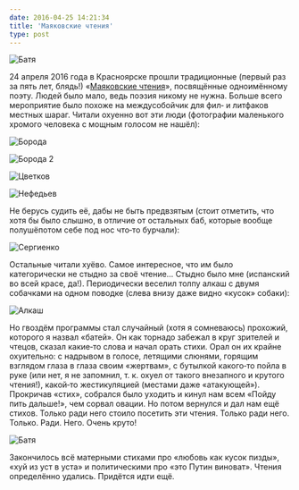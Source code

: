 ```yaml
---
date: 2016-04-25 14:21:34
title: 'Маяковские чтения'
type: post
---
```


![Батя](batya.jpg)

24 апреля 2016 года в Красноярске прошли традиционные (первый раз за пять лет, блядь!)
«[Маяковские чтения](https://vk.com/mayakkrsk)», посвящённые одноимённому поэту. Людей было мало, ведь поэзия никому не
нужна. Больше всего мероприятие было похоже на междусобойчик для фил‐ и литфаков местных шараг. Читали охуенно вот эти
люди (фотографии маленького хромого человека с мощным голосом не нашёл):

![Борода](boroda.jpg)

![Борода 2](boroda2.jpg)

![Цветков](cvetkov.jpg)

![Нефедьев](nefediev.jpg)

Не берусь судить её, дабы не быть предвзятым (стоит отметить, что хотя бы было слышно, в отличие от остальных баб,
которые вообще полушёпотом себе под нос что‐то бурчали):

![Сергиенко](sergienko.jpg)

Остальные читали хуёво. Самое интересное, что им было категорически не стыдно за своё чтение… Стыдно было мне (испанский
во всей красе, да!). Периодически веселил толпу алкаш с двумя собачками на одном поводке (слева внизу даже видно «кусок»
собаки):

![Алкаш](alkash.jpg)

Но гвоздём программы стал случайный (хотя я сомневаюсь) прохожий, которого я назвал «батей». Он как торнадо забежал в
круг зрителей и чтецов, сказал какие‐то слова и начал орать стихи. Орал он их крайне охуительно: с надрывом в голосе,
летящими слюнями, горящим взглядом глаза в глаза своим «жертвам», с бутылкой какого‐то пойла в руке (или нет, я не
запомнил, т. к. охуел от такого внезапного и крутого чтения!), какой‐то жестикуляцией (местами даже «атакующей»).
Прокричав «стих», собрался было уходить и кинул нам всем «Пойду пить дальше!», чем сорвал овации. Но потом вернулся и
дал нам ещё стихов. Только ради него стоило посетить эти чтения. Только ради него. Только. Ради. Него. Очень круто!

![Батя](batya.jpg)

Закончилось всё матерными стихами про «любовь как кусок пизды», «хуй из уст в уста» и политическими про «это Путин
виноват». Чтения определённо удались. Придётся идти ещё.
